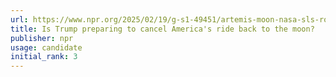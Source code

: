 ```yaml
---
url: https://www.npr.org/2025/02/19/g-s1-49451/artemis-moon-nasa-sls-rocket-doge-musk
title: Is Trump preparing to cancel America's ride back to the moon?
publisher: npr
usage: candidate
initial_rank: 3
---
```

